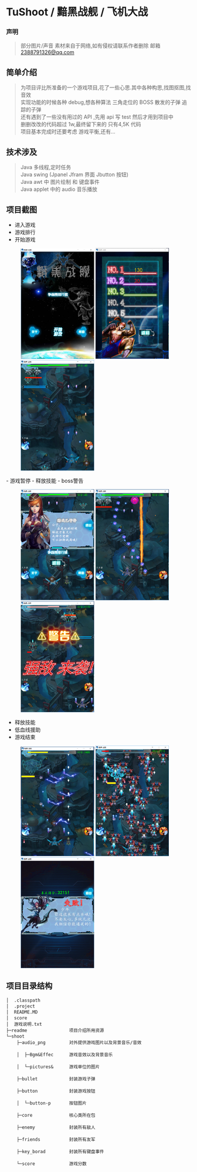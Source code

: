 # TuShoot / 黯黑战舰 / 飞机大战
### 声明
>部分图片/声音 素材来自于网络,如有侵权请联系作者删除
>邮箱 2388791326@qq.com
## 简单介绍
>为项目评比所准备的一个游戏项目,花了一些心思.其中各种构思,找图抠图,找音效
<br/>实现功能的时候各种 debug,想各种算法 三角走位的 BOSS 散发的子弹 追踪的子弹
<br/>还有遇到了一些没有用过的 API ,先用 api 写 test 然后才用到项目中
<br/>删删改改的代码超过 1w,最终留下来的 只有4,5K 代码
<br/>项目基本完成时还要考虑 游戏平衡,还有...

## 技术涉及
>Java 多线程,定时任务
<br/>Java swing (Jpanel Jfram 界面 Jbutton 按钮)
<br/>Java awt 中 图片绘制 和 键盘事件
<br/>Java applet 中的 audio 音乐播放

## 项目截图
- 进入游戏
- 游戏排行
- 开始游戏
<figure class="third">
<img src="https://github.com/tu-jacktu/TuShoot/blob/master/readme/0.png" width = "200"  />
<img src="https://github.com/tu-jacktu/TuShoot/blob/master/readme/1.png" width = "200"  />
<img src="https://github.com/tu-jacktu/TuShoot/blob/master/readme/2.png" width = "200"  />
</figure>
- 游戏暂停
- 释放技能
- boss警告
<figure class="third">
<img src="https://github.com/tu-jacktu/TuShoot/blob/master/readme/3.png" width = "200"  />
<img src="https://github.com/tu-jacktu/TuShoot/blob/master/readme/4.png" width = "200"  />
<img src="https://github.com/tu-jacktu/TuShoot/blob/master/readme/5.png" width = "200"  />
</figure>

- 释放技能
- 低血线援助
- 游戏结束
<figure class="third">
<img src="https://github.com/tu-jacktu/TuShoot/blob/master/readme/6.png" width = "200"  />
<img src="https://github.com/tu-jacktu/TuShoot/blob/master/readme/7.png" width = "200"  />
<img src="https://github.com/tu-jacktu/TuShoot/blob/master/readme/8.png" width = "200"  />
</figure>

## 项目目录结构
```
│  .classpath
│  .project
│  README.MD
│  score
│  游戏说明.txt      
├─readme				项目介绍所用资源
└─shoot
    ├─audio_png			对外提供游戏图片以及背景音乐/音效

    │  ├─Bgm&Effec		游戏音效以及背景音乐

    │  └─pictures&		游戏单位的图片

    ├─bullet			封装游戏子弹

    ├─button			封装游戏按钮

    │  └─button-p		按钮图片

    ├─core    			核心类所在包

    ├─enemy				封装所有敌人

    ├─friends			封装所有友军

    ├─key_borad			封装所有键盘事件

    └─score				游戏分数
```
